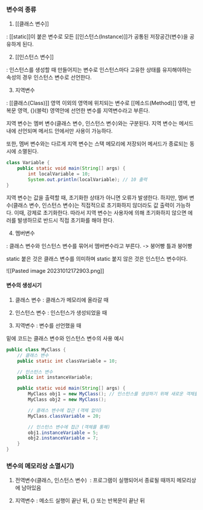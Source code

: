 
### 변수의 종류

1. [[클래스 변수]] 

: [[static]]이 붙은 변수로 모든 [[인스턴스(Instance)]]가 공통된 저장공간(변수)을 공유하게 된다. 


2. [[인스턴스 변수]] 

: 인스턴스를 생성할 때 만들어지는 변수로 인스턴스마다 고유한 상태를 유지해야하는 속성의 경우 인스턴스 변수로 선언한다. 


3. 지역변수 

: [[클래스(Class)]]  영역 이외의 영역에 위치되는 변수로 [[메소드(Method)]] 영역, 반복문 영역, {}(블럭) 영역안에 선언한 변수를 지역변수라고 부른다. 

지역 변수는 멤버 변수(클래스 변수, 인스턴스 변수)와는 구분된다. 지역 변수는 메서드 내에 선언되며 메서드 안에서만 사용이 가능하다.

또한, 멤버 변수와는 다르게 지역 변수는 스택 메모리에 저장되어 메서드가 종료되는 동시에 소멸된다.

```java
class Variable {
    public static void main(String[] args) {
        int localVariable = 10;
        System.out.println(localVariable); // 10 출력
}
```

지역 변수는 값을 출력할 때, 초기화한 상태가 아니면 오류가 발생한다. 하지만, 멤버 변수(클래스 변수, 인스턴스 변수)는 직접적으로 초기화하지 않더라도 값 출력이 가능하다. 이때, 강제로 초기화한다. 따라서 지역 변수는 사용자에 의해 초기화하지 않으면 에러를 발생하므로 반드시 직접 초기화를 해야 한다.

4. 멤버변수

: 클래스 변수와 인스턴스 변수를 묶어서 멤버변수라고 부른다. -> 붕어빵 틀과 붕어빵

static 붙은 것은 클래스 변수를 의미하며 static 붙지 않은 것은 인스턴스 변수이다.


![[Pasted image 20231012172903.png]]



#### 변수의 생성시기

1. 클래스 변수 : 클래스가 메모리에 올라갈 때 

2. 인스턴스 변수 : 인스턴스가 생성되었을 때 

3. 지역변수 : 변수를 선언했을 때


밑에 코드는 클래스 변수와 인스턴스 변수의 사용 예시
```java
public class MyClass {
    // 클래스 변수
    public static int classVariable = 10;

    // 인스턴스 변수
    public int instanceVariable;

    public static void main(String[] args) {
        MyClass obj1 = new MyClass(); // 인스턴스를 생성하기 위해 새로운 객체를 할당
        MyClass obj2 = new MyClass();

        // 클래스 변수에 접근 (객체 없이)
        MyClass.classVariable = 20;

        // 인스턴스 변수에 접근 (객체를 통해)
        obj1.instanceVariable = 5;
        obj2.instanceVariable = 7;
    }
}
```

### 변수의 메모리상 소멸시기)

1. 전역변수(클래스, 인스턴스 변수)  : 프로그램이 실행되어서 종료될 때까지 메모리상에 남아있음 

2. 지역변수 : 메소드 실행이 끝난 뒤, {} 또는 반복문이 끝난 뒤
